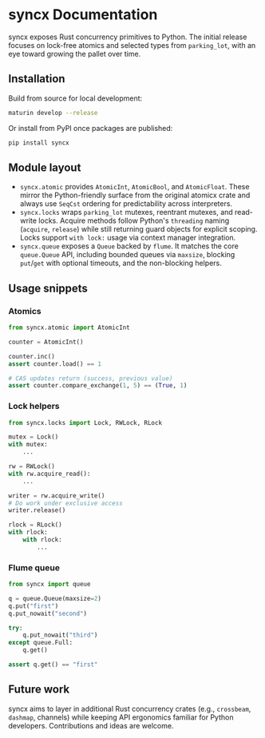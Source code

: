 # syncx Documentation

syncx exposes Rust concurrency primitives to Python. The initial release focuses on lock-free atomics and selected types from `parking_lot`, with an eye toward growing the pallet over time.

## Installation

Build from source for local development:

```bash
maturin develop --release
```

Or install from PyPI once packages are published:

```bash
pip install syncx
```

## Module layout

- `syncx.atomic` provides `AtomicInt`, `AtomicBool`, and `AtomicFloat`. These mirror the Python-friendly surface from the original atomicx crate and always use `SeqCst` ordering for predictability across interpreters.
- `syncx.locks` wraps `parking_lot` mutexes, reentrant mutexes, and read-write locks. Acquire methods follow Python's `threading` naming (`acquire`, `release`) while still returning guard objects for explicit scoping. Locks support `with lock:` usage via context manager integration.
- `syncx.queue` exposes a `Queue` backed by `flume`. It matches the core `queue.Queue` API, including bounded queues via `maxsize`, blocking `put`/`get` with optional timeouts, and the non-blocking helpers.

## Usage snippets

### Atomics

```python
from syncx.atomic import AtomicInt

counter = AtomicInt()

counter.inc()
assert counter.load() == 1

# CAS updates return (success, previous value)
assert counter.compare_exchange(1, 5) == (True, 1)
```

### Lock helpers

```python
from syncx.locks import Lock, RWLock, RLock

mutex = Lock()
with mutex:
    ...

rw = RWLock()
with rw.acquire_read():
    ...

writer = rw.acquire_write()
# Do work under exclusive access
writer.release()

rlock = RLock()
with rlock:
    with rlock:
        ...
```

### Flume queue

```python
from syncx import queue

q = queue.Queue(maxsize=2)
q.put("first")
q.put_nowait("second")

try:
    q.put_nowait("third")
except queue.Full:
    q.get()

assert q.get() == "first"
```

## Future work

syncx aims to layer in additional Rust concurrency crates (e.g., `crossbeam`, `dashmap`, channels) while keeping API ergonomics familiar for Python developers. Contributions and ideas are welcome.
